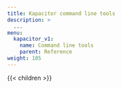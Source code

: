```yaml
---
title: Kapacitor command line tools
description: >
  ...
menu:
  kapacitor_v1:
    name: Command line tools
    parent: Reference
weight: 105
---
```


{{< children >}}